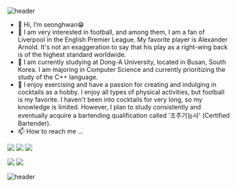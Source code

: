 ![header](https://capsule-render.vercel.app/api?type=waving&color=gradient&height=150&section=header&text=Hi%20There&fontSize=70)

- 👋 Hi, I’m seonghwan😁
- 👀 I am very interested in football, and among them, I am a fan of Liverpool in the English Premier League. My favorite player is Alexander Arnold. It's not an exaggeration to say that his play as a right-wing back is of the highest standard worldwide.
- 🌱 I am currently studying at Dong-A University, located in Busan, South Korea. I am majoring in Computer Science and currently prioritizing the study of the C++ language.
- 💞️ I enjoy exercising and have a passion for creating and indulging in cocktails as a hobby. I enjoy all types of physical activities, but football is my favorite. I haven't been into cocktails for very long, so my knowledge is limited. However, I plan to study consistently and eventually acquire a bartending qualification called '조주기능사' (Certified Bartender).
- 📫 How to reach me ...

<!---
seonghwan66/seonghwan66 is a ✨ special ✨ repository because its `README.md` (this file) appears on your GitHub profile.
You can click the Preview link to take a look at your changes.
--->


 <img src="https://img.shields.io/badge/Seonghwan-7A1FA2?style=flat&logo=Aiqfome&logoColor=white"/> <img src="https://img.shields.io/badge/DongA Univ.-FF9900?style=flat&logo=American Express&logoColor=white"/> <img src="https://img.shields.io/badge/Liverpool-EC1C24?style=flat&logo=Awsome Lists&logoColor=white"/>

<img src="https://img.shields.io/badge/C++-239DFF?style=flat&logo=C++&logoColor=white"/> <img src="https://img.shields.io/badge/Python-00C4CC?style=flat&logo=C++&logoColor=white"/>

![header](https://capsule-render.vercel.app/api?type=waving&color=gradient&height=150&section=footer&text=Thank%20you&fontSize=70)
